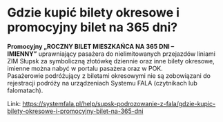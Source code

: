 # Gdzie kupić bilety okresowe i promocyjny bilet na 365 dni?


**Promocyjny „ROCZNY BILET MIESZKAŃCA NA 365 DNI – IMIENNY”** uprawniający pasażera do nielimitowanych przejazdów liniami ZIM Słupsk za symboliczną złotówkę dziennie oraz inne bilety okresowe, imienne można nabyć w portalu pasażera oraz w POK.  
Pasażerowie podróżujący z biletami okresowymi nie są zobowiązani do rejestracji podróży na urządzeniach Systemu FALA (czytnikach lub falomatach).




Link: https://systemfala.pl/help/supsk-podrozowanie-z-fala/gdzie-kupic-bilety-okresowe-i-promocyjny-bilet-na-365-dni
